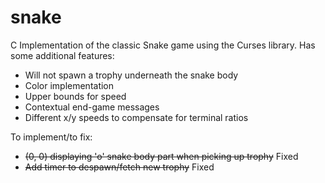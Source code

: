 # snake
C Implementation of the classic Snake game using the Curses library.
Has some additional features: 
 * Will not spawn a trophy underneath the snake body
 * Color implementation
 * Upper bounds for speed
 * Contextual end-game messages
 * Different x/y speeds to compensate for terminal ratios
 
To implement/to fix:
 * ~~(0, 0) displaying 'o' snake body part when picking up trophy~~ Fixed
 * ~~Add timer to despawn/fetch new trophy~~ Fixed

